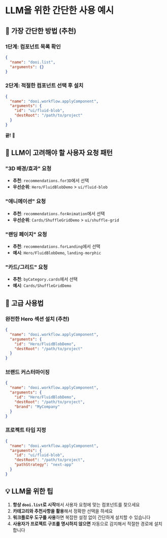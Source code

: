 # LLM을 위한 간단한 사용 예시

## 🎯 **가장 간단한 방법 (추천)**

### **1단계: 컴포넌트 목록 확인**
```json
{
  "name": "dooi.list",
  "arguments": {}
}
```

### **2단계: 적절한 컴포넌트 선택 후 설치**
```json
{
  "name": "dooi.workflow.applyComponent",
  "arguments": {
    "id": "ui/fluid-blob",
    "destRoot": "/path/to/project"
  }
}
```

**끝!** 🎉

## 🧠 **LLM이 고려해야 할 사용자 요청 패턴**

### **"3D 배경/효과" 요청**
- **추천**: `recommendations.for3D`에서 선택
- **우선순위**: `Hero/FluidBlobDemo` > `ui/fluid-blob`

### **"애니메이션" 요청**  
- **추천**: `recommendations.forAnimation`에서 선택
- **우선순위**: `Cards/ShuffleGridDemo` > `ui/shuffle-grid`

### **"랜딩 페이지" 요청**
- **추천**: `recommendations.forLanding`에서 선택
- **예시**: `Hero/FluidBlobDemo`, `landing-morphic`

### **"카드/그리드" 요청**
- **추천**: `byCategory.cards`에서 선택
- **예시**: `Cards/ShuffleGridDemo`

## 🚀 **고급 사용법**

### **완전한 Hero 섹션 설치 (추천)**
```json
{
  "name": "dooi.workflow.applyComponent",
  "arguments": {
    "id": "Hero/FluidBlobDemo",
    "destRoot": "/path/to/project"
  }
}
```

### **브랜드 커스터마이징**
```json
{
  "name": "dooi.workflow.applyComponent",
  "arguments": {
    "id": "Hero/FluidBlobDemo",
    "destRoot": "/path/to/project",
    "brand": "MyCompany"
  }
}
```

### **프로젝트 타입 지정**
```json
{
  "name": "dooi.workflow.applyComponent", 
  "arguments": {
    "id": "ui/fluid-blob",
    "destRoot": "/path/to/project",
    "pathStrategy": "next-app"
  }
}
```

## 💡 **LLM을 위한 팁**

1. **항상 `dooi.list`로 시작**해서 사용자 요청에 맞는 컴포넌트를 찾으세요
2. **카테고리와 추천사항을 활용**해서 정확한 선택을 하세요
3. **워크플로우 도구를 사용**하면 복잡한 설정 없이 간단하게 설치할 수 있습니다
4. **사용자가 프로젝트 구조를 명시하지 않으면** 자동으로 감지해서 적절한 경로에 설치합니다
